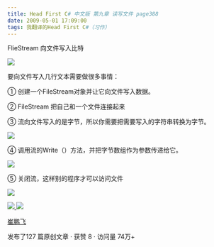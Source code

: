 ```yaml
---
title: Head First C# 中文版 第九章 读写文件 page388
date: 2009-05-01 17:09:00
tags: 我翻译的Head First C#（习作）
---
```

FlieStream  向文件写入比特

  

![](https://p-blog.csdn.net/images/p_blog_csdn_net/cuipengfei1/EntryImages/20090501/2009-05-01_16-53-36.jpg)

要向文件写入几行文本需要做很多事情：

  

①  创建一个FileStream对象并让它向文件写入数据。

  

②  FileStream  把自己和一个文件连接起来

  

③  流向文件写入的是字节，所以你需要把需要写入的字符串转换为字节。

![](https://p-blog.csdn.net/images/p_blog_csdn_net/cuipengfei1/EntryImages/20090501/2009-05-01_16-59-53.jpg)

④  调用流的Write（）方法，并把字节数组作为参数传递给它。

  

  

![](https://p-blog.csdn.net/images/p_blog_csdn_net/cuipengfei1/EntryImages/20090501/2009-05-01_17-03-00.jpg)

⑤  关闭流，这样别的程序才可以访问文件

  

![](https://p-blog.csdn.net/images/p_blog_csdn_net/cuipengfei1/EntryImages/20090501/2009-05-01_17-05-00.jpg)



[ ![](https://profile.csdnimg.cn/5/2/5/3_cuipengfei1)
![](https://g.csdnimg.cn/static/user-reg-year/1x/11.png)
](https://blog.csdn.net/cuipengfei1)

[ 崔鹏飞 ](https://blog.csdn.net/cuipengfei1)

发布了127 篇原创文章  ·  获赞 8  ·  访问量 74万+

